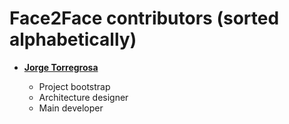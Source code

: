 Face2Face contributors (sorted alphabetically)
============================================

* **[Jorge Torregrosa](https://github.com/jtorregrosa)**

  * Project bootstrap
  * Architecture designer
  * Main developer